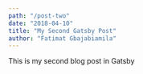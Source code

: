 ```yaml
---
path: "/post-two"
date: "2018-04-10"
title: "My Second Gatsby Post"
author: "Fatimat Gbajabiamila"
---
```


This is my second blog post in Gatsby